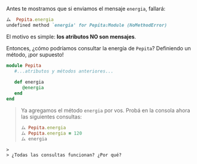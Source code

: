 Antes te mostramos que si enviamos el mensaje `energia`, fallará:

```ruby
ム  Pepita.energia
undefined method `energia' for Pepita:Module (NoMethodError)
```

El motivo es simple: **los atributos NO son mensajes**. 

Entonces, ¿cómo podríamos consultar la energía de `Pepita`? Definiendo un método, ¡por supuesto!

```ruby
module Pepita
   #...atributos y métodos anteriores...
   
   def energia
      @energia
   end
end
```

> Ya agregamos el método `energia` por vos. Probá en la consola ahora las siguientes consultas: 
>
> ```ruby
> ム Pepita.energia
> ム Pepita.energia = 120
> ム energia
```
> 
> ¿Todas las consultas funcionan? ¿Por qué?
